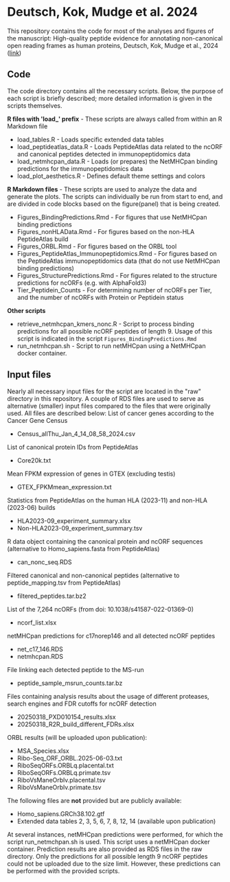 # Deutsch, Kok, Mudge et al. 2024

This repository contains the code for most of the analyses and figures of the manuscript: High-quality peptide evidence for annotating non-canonical open reading frames as human proteins, Deutsch, Kok, Mudge et al., 2024 ([link](https://www.biorxiv.org/content/10.1101/2024.09.09.612016v1))

## Code
The code directory contains all the necessary scripts. Below, the purpose of each script is briefly described; more detailed information is given in the scripts themselves.

**R files with 'load_' prefix** - These scripts are always called from within an R Markdown file
+ load_tables.R - Loads specific extended data tables
+ load_peptideatlas_data.R - Loads PeptideAtlas data related to the ncORF and canonical peptides detected in immunopeptidomics data
+ load_netmhcpan_data.R - Loads (or prepares) the NetMHCpan binding predictions for the immunopeptidomics data
+ load_plot_aesthetics.R - Defines default theme settings and colors

**R Markdown files** - These scripts are used to analyze the data and generate the plots. The scripts can individually be run from start to end, and are divided in code blocks based on the figure(panel) that is being created.
+ Figures_BindingPredictions.Rmd - For figures that use NetMHCpan binding predictions
+ Figures_nonHLAData.Rmd - For figures based on the non-HLA PeptideAtlas build
+ Figures_ORBL.Rmd - For figures based on the ORBL tool
+ Figures_PeptideAtlas_Immunopeptidomics.Rmd - For figures based on the PeptideAtlas immunopeptidomics data (that do not use NetMHCpan binding predictions)
+ Figures_StructurePredictions.Rmd - For figures related to the structure predictions for ncORFs (e.g. with AlphaFold3)
+ Tier_Peptidein_Counts - For determining number of ncORFs per Tier, and the number of ncORFs with Protein or Peptidein status

**Other scripts** 
+ retrieve_netmhcpan_kmers_nonc.R - Script to process binding predictions for all possible ncORF peptides of length 9. Usage of this script is indicated in the script `Figures_BindingPredictions.Rmd`
+ run_netmhcpan.sh - Script to run netMHCpan using a NetMHCpan docker container. 

## Input files
Nearly all necessary input files for the script are located in the "raw" directory in this repository. A couple of RDS files are used to serve as alternative (smaller) input files compared to the files that were originally used. All files are described below:
List of cancer genes according to the Cancer Gene Census
- Census_allThu_Jan_4_14_08_58_2024.csv

List of canonical protein IDs from PeptideAtlas
- Core20k.txt

Mean FPKM expression of genes in GTEX (excluding testis)
- GTEX_FPKMmean_expression.txt

Statistics from PeptideAtlas on the human HLA (2023-11) and non-HLA (2023-06) builds
- HLA2023-09_experiment_summary.xlsx
- Non-HLA2023-09_experiment_summary.tsv

R data object containing the canonical protein and ncORF sequences (alternative to Homo_sapiens.fasta from PeptideAtlas)
- can_nonc_seq.RDS

Filtered canonical and non-canonical peptides (alternative to peptide_mapping.tsv from PeptideAtlas)
- filtered_peptides.tar.bz2

List of the 7,264 ncORFs (from doi: 10.1038/s41587-022-01369-0)
- ncorf_list.xlsx

netMHCpan predictions for c17norep146 and all detected ncORF peptides
- net_c17_146.RDS
- netmhcpan.RDS

File linking each detected peptide to the MS-run
- peptide_sample_msrun_counts.tar.bz

Files containing analysis results about the usage of different proteases, search engines and FDR cutoffs for ncORF detection
+ 20250318_PXD010154_results.xlsx
+ 20250318_R2R_build_different_FDRs.xlsx

ORBL results (will be uploaded upon publication):
+ MSA_Species.xlsx
+ Ribo-Seq_ORF_ORBL.2025-06-03.txt
+ RiboSeqORFs.ORBLq.placental.txt
+ RiboSeqORFs.ORBLq.primate.tsv
+ RiboVsManeOrblv.placental.tsv
+ RiboVsManeOrblv.primate.tsv

The following files are **not** provided but are publicly available:
- Homo_sapiens.GRCh38.102.gtf
- Extended data tables 2, 3, 5, 6, 7, 8, 12, 14 (available upon publication)

At several instances, netMHCpan predictions were performed, for which the script run_netmchpan.sh is used. This script uses a netMHCpan docker container. Prediction results are also provided as RDS files in the raw directory. Only the predictions for all possible length 9 ncORF peptides could not be uploaded due to the size limit. However, these predictions can be performed with the provided scripts.
